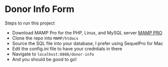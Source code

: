 # Donor Info Form

Steps to run this project

- Download MAMP Pro for the PHP, Linux, and MySQL server [MAMP PRO](https://www.mamp.info/en/downloads/)
- Clone the repo into `MAMP/htdocs`
- Source the SQL file into your database, I prefer using SequelPro for Mac
- Edit the config.ini file to have your credntials in there
- Navigate to `localhost:8888/donor-info`
- And you should be good to go!
